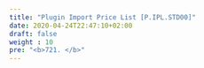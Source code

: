 ```yaml
---
title: "Plugin Import Price List [P.IPL.STD00]"
date: 2020-04-24T22:47:10+02:00
draft: false
weight : 10
pre: "<b>721. </b>"
---
```


